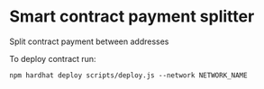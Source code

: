 # Smart contract payment splitter

Split contract payment between addresses

To deploy contract run:

```
npm hardhat deploy scripts/deploy.js --network NETWORK_NAME
```

